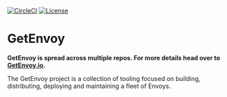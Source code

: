 [![CircleCI](https://circleci.com/gh/tetratelabs/getenvoy.svg?style=svg&circle-token=323ca83723d7e1ed662772385cfdeed5f704c370)](https://circleci.com/gh/tetratelabs/getenvoy)
[![License](https://img.shields.io/badge/license-Apache%202.0-blue.svg)](LICENSE)

# GetEnvoy

**GetEnvoy is spread across multiple repos. For more details head over to [GetEnvoy.io](https://getenvoy.io/github).**

The GetEnvoy project is a collection of tooling focused on building, distributing, deploying and maintaining a fleet of Envoys.

